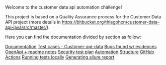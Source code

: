 Welcome to the customer data api automation challenge!

This project is based on a Quality Assurance process for the Customer Data API project (more details in https://bitbucket.org/thiagohcn/customer-data-api-java/src/master/). 

Here you can find the documentation divided by section as follow:

[Documentation](https://github.com/RaulTomaz/customer-data-api-automation-challenge/wiki/Documentation)
	[Test cases - Customer-api-data](https://github.com/RaulTomaz/customer-data-api-automation-challenge/wiki/Documentation#test-cases---customer-api-data)
	[Bugs found w/ evidences](https://github.com/RaulTomaz/customer-data-api-automation-challenge/wiki/Documentation#bugs-found---evidences)
	[OpenApi + readme notes](https://github.com/RaulTomaz/customer-data-api-automation-challenge/wiki/Documentation#openapi--readme-notes)
	[Security test plan](https://github.com/RaulTomaz/customer-data-api-automation-challenge/wiki/Documentation#security-test-plan)
[Automation](https://github.com/RaulTomaz/customer-data-api-automation-challenge/wiki/Automation)
	[Structure](https://github.com/RaulTomaz/customer-data-api-automation-challenge/wiki/Automation#structure)
	[GitHub Actions](https://github.com/RaulTomaz/customer-data-api-automation-challenge/wiki/Automation#github-actions)
	[Running tests locally](https://github.com/RaulTomaz/customer-data-api-automation-challenge/wiki/Automation#running-tests-locally)
	[Generating allure report](https://github.com/RaulTomaz/customer-data-api-automation-challenge/wiki/Automation#generating-allure-report)
